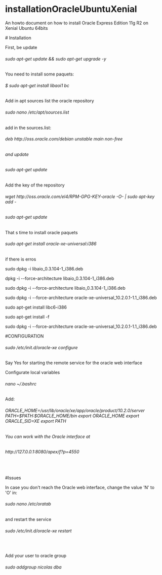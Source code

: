 # installationOracleUbuntuXenial
<p>An howto document on how to install Oracle Express Edition 11g R2 on Xenial Ubuntu 64bits</p>
# Installation
<p>First, be update</p>
<h6>sudo apt-get update && sudo apt-get upgrade -y</h6>
<p>You need to install some paquets:</p>
<h6>$ sudo apt-get install libaoi1 bc </h6>
<p>Add in apt sources list the oracle repository</p>
<h6>sudo nano /etc/apt/sources.list</h6>
<p>add in the sources.list:</p>
<h6>deb http://oss.oracle.com/debian unstable main non-free<h6>
<p>and update</p>
<h6>sudo apt-get update</h6>
<p>Add the key of the repository</p>
<h6>wget http://oss.oracle.com/el4/RPM-GPG-KEY-oracle  -O- | sudo apt-key add -<h6>
<h6>sudo apt-get update</h6>
<p>That s time to install oracle paquets</p>
<h6>sudo apt-get install oracle-xe-universal:i386</h6>
<p>if there is erros</p>
<p>sudo dpkg -i libaio_0.3.104-1_i386.deb</p>
<p>dpkg -i --force-architecture libaio_0.3.104-1_i386.deb</p>
<p>sudo dpkg -i --force-architecture libaio_0.3.104-1_i386.deb</p>
<p>sudo dpkg -i --force-architecture oracle-xe-universal_10.2.0.1-1.1_i386.deb</p>
<p>sudo apt-get install libc6-i386</p>
<p>sudo apt-get install -f</p>
<p>sudo dpkg -i --force-architecture oracle-xe-universal_10.2.0.1-1.1_i386.deb</p>
#CONFIGURATION
<h6>sudo /etc/init.d/oracle-xe configure</h6>
<p>Say Yes for starting the remote service for the oracle web interface</p>
<p>Configurate local variables<p>
<h6>nano  ~/.bashrc</h6>
<p>Add:</p>
<h6>ORACLE_HOME=/usr/lib/oracle/xe/app/oracle/product/10.2.0/server
PATH=$PATH:$ORACLE_HOME/bin
export ORACLE_HOME
export ORACLE_SID=XE
export PATH<h6>
<p>You can work with the Oracle interface at</p>
<h6>http://127.0.0.1:8080/apex/f?p=4550</h6>
<br/>
<br/>
#Issues
<p>In case you don't reach the Oracle web interface, change the value 'N' to 'O' in:</p>
<h6>sudo nano /etc/oratab</h6>
<p>and restart the service</p>
<h6>sudo /etc/init.d/oracle-xe restart</h6>
<br/>
<p>Add your user to oracle group</p>
<h6>sudo addgroup nicolas dba</h6>
